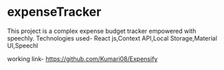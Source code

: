 # expenseTracker

This project is a complex expense budget tracker empowered with
speechly.
Technologies used- React js,Context API,Local Storage,Material
UI,Speechl

working link- https://github.com/Kumari08/Expensify
